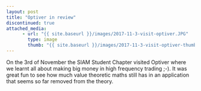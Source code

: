 ```yaml
---
layout: post
title: "Optiver in review"
discontinued: true
attached_media:
      - url: "{{ site.baseurl }}/images/2017-11-3-visit-optiver.JPG"
        type: image
        thumb: "{{ site.baseurl }}/images/2017-11-3-visit-optiver-thumb.JPG"
---
```

On the 3rd of November the SIAM Student Chapter visited Optiver where we learnt all about making big money in high frequency trading ;-). It was great fun to see how much value theoretic maths still has in an application that seems so far removed from the theory.
